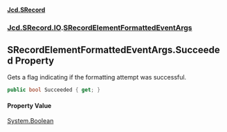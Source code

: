 #### [Jcd.SRecord](index.md 'index')
### [Jcd.SRecord.IO](Jcd.SRecord.IO.md 'Jcd.SRecord.IO').[SRecordElementFormattedEventArgs](Jcd.SRecord.IO.SRecordElementFormattedEventArgs.md 'Jcd.SRecord.IO.SRecordElementFormattedEventArgs')

## SRecordElementFormattedEventArgs.Succeeded Property

Gets a flag indicating if the formatting attempt was successful.

```csharp
public bool Succeeded { get; }
```

#### Property Value
[System.Boolean](https://docs.microsoft.com/en-us/dotnet/api/System.Boolean 'System.Boolean')
